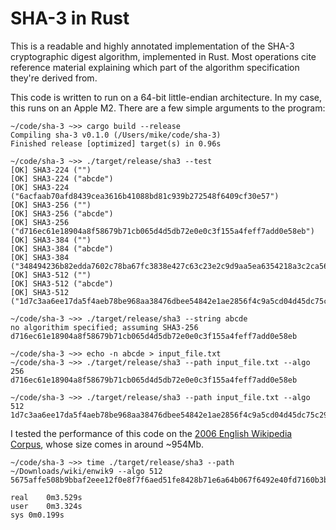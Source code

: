 # SHA-3 in Rust

This is a readable and highly annotated implementation of the SHA-3 cryptographic digest algorithm, implemented in Rust. Most operations cite reference material explaining which part of the algorithm specification they're derived from. 

This code is written to run on a 64-bit little-endian architecture. In my case, this runs on an Apple M2. There are a few simple arguments to the program:

    ~/code/sha-3 ~>> cargo build --release
    Compiling sha-3 v0.1.0 (/Users/mike/code/sha-3)
    Finished release [optimized] target(s) in 0.96s

    ~/code/sha-3 ~>> ./target/release/sha3 --test
    [OK] SHA3-224 ("")
    [OK] SHA3-224 ("abcde")
    [OK] SHA3-224 ("6acfaab70afd8439cea3616b41088bd81c939b272548f6409cf30e57")
    [OK] SHA3-256 ("")
    [OK] SHA3-256 ("abcde")
    [OK] SHA3-256 ("d716ec61e18904a8f58679b71cb065d4d5db72e0e0c3f155a4feff7add0e58eb")
    [OK] SHA3-384 ("")
    [OK] SHA3-384 ("abcde")
    [OK] SHA3-384 ("348494236b82edda7602c78ba67fc3838e427c63c23e2c9d9aa5ea6354218a3c2ca564679acabf3ac6bf5378047691c4")
    [OK] SHA3-512 ("")
    [OK] SHA3-512 ("abcde")
    [OK] SHA3-512 ("1d7c3aa6ee17da5f4aeb78be968aa38476dbee54842e1ae2856f4c9a5cd04d45dc75c2902182b07c130ed582d476995b502b8777ccf69f60574471600386639b")

    ~/code/sha-3 ~>> ./target/release/sha3 --string abcde
    no algorithim specified; assuming SHA3-256
    d716ec61e18904a8f58679b71cb065d4d5db72e0e0c3f155a4feff7add0e58eb

    ~/code/sha-3 ~>> echo -n abcde > input_file.txt
    ~/code/sha-3 ~>> ./target/release/sha3 --path input_file.txt --algo 256
    d716ec61e18904a8f58679b71cb065d4d5db72e0e0c3f155a4feff7add0e58eb

    ~/code/sha-3 ~>> ./target/release/sha3 --path input_file.txt --algo 512
    1d7c3aa6ee17da5f4aeb78be968aa38476dbee54842e1ae2856f4c9a5cd04d45dc75c2902182b07c130ed582d476995b502b8777ccf69f60574471600386639b

I tested the performance of this code on the [2006 English Wikipedia Corpus](http://mattmahoney.net/dc/textdata.html), whose size comes in around ~954Mb.

    ~/code/sha-3 ~>> time ./target/release/sha3 --path ~/Downloads/wiki/enwik9 --algo 512
    5675affe508b9bbaf2eee12f0e8f7f6aed51fe8428b71e6a64b067f6492e40fd7160b3b19eff2dff3056487e3aeccd3c94f5cc81732c5cb9ced7641978eef2f4

    real	0m3.529s
    user	0m3.324s
    sys	0m0.199s
